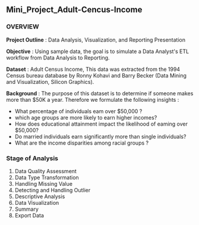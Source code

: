 ## Mini_Project_Adult-Cencus-Income

### OVERVIEW

**Project Outline** : Data Analysis, Visualization, and Reporting Presentation

**Objective** : Using sample data, the goal is to simulate a Data Analyst's ETL workflow from Data Analysis to Reporting.

**Dataset** : Adult Census Income, This data was extracted from the 1994 Census bureau database by Ronny Kohavi and Barry Becker (Data Mining and Visualization, Silicon Graphics).

**Background** : The purpose of this dataset is to determine if someone makes more than $50K a year. Therefore we formulate the following insights :
* What percentage of individuals eam over $50,000 ?
* which age groups are more likely to earn higher incomes?
* How does educational attainment impact the likelihood of eaming over $50,000?
* Do married individuals earn significantly more than single individuals?
* What are the income disparities among racial groups ?


### Stage of Analysis
1. Data Quality Assessment
2. Data Type Transformation
3. Handling Missing Value
4. Detecting and Handling Outlier
5. Descriptive Analysis
6. Data Visualization
7. Summary
8. Export Data
